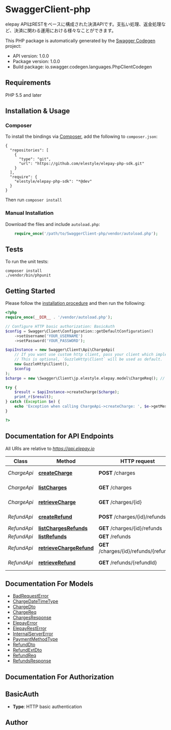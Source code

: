 # SwaggerClient-php
elepay APIはRESTをベースに構成された決済APIです。支払い処理、返金処理など、決済に関わる運用における様々なことができます。

This PHP package is automatically generated by the [Swagger Codegen](https://github.com/swagger-api/swagger-codegen) project:

- API version: 1.0.0
- Package version: 1.0.0
- Build package: io.swagger.codegen.languages.PhpClientCodegen

## Requirements

PHP 5.5 and later

## Installation & Usage
### Composer

To install the bindings via [Composer](http://getcomposer.org/), add the following to `composer.json`:

```
{
  "repositories": [
    {
      "type": "git",
      "url": "https://github.com/elestyle/elepay-php-sdk.git"
    }
  ],
  "require": {
    "elestyle/elepay-php-sdk": "*@dev"
  }
}
```

Then run `composer install`

### Manual Installation

Download the files and include `autoload.php`:

```php
    require_once('/path/to/SwaggerClient-php/vendor/autoload.php');
```

## Tests

To run the unit tests:

```
composer install
./vendor/bin/phpunit
```

## Getting Started

Please follow the [installation procedure](#installation--usage) and then run the following:

```php
<?php
require_once(__DIR__ . '/vendor/autoload.php');

// Configure HTTP basic authorization: BasicAuth
$config = Swagger\Client\Configuration::getDefaultConfiguration()
    ->setUsername('YOUR_USERNAME')
    ->setPassword('YOUR_PASSWORD');

$apiInstance = new Swagger\Client\Api\ChargeApi(
    // If you want use custom http client, pass your client which implements `GuzzleHttp\ClientInterface`.
    // This is optional, `GuzzleHttp\Client` will be used as default.
    new GuzzleHttp\Client(),
    $config
);
$charge = new \Swagger\Client\jp.elestyle.elepay.model\ChargeReq(); // \Swagger\Client\jp.elestyle.elepay.model\ChargeReq | 支払い詳細情報

try {
    $result = $apiInstance->createCharge($charge);
    print_r($result);
} catch (Exception $e) {
    echo 'Exception when calling ChargeApi->createCharge: ', $e->getMessage(), PHP_EOL;
}

?>
```

## Documentation for API Endpoints

All URIs are relative to *https://api.elepay.io*

Class | Method | HTTP request | Description
------------ | ------------- | ------------- | -------------
*ChargeApi* | [**createCharge**](docs/Api/ChargeApi.md#createcharge) | **POST** /charges | Create charge
*ChargeApi* | [**listCharges**](docs/Api/ChargeApi.md#listcharges) | **GET** /charges | List charges
*ChargeApi* | [**retrieveCharge**](docs/Api/ChargeApi.md#retrievecharge) | **GET** /charges/{id} | Retrieve charge
*RefundApi* | [**createRefund**](docs/Api/RefundApi.md#createrefund) | **POST** /charges/{id}/refunds | Create refund
*RefundApi* | [**listChargesRefunds**](docs/Api/RefundApi.md#listchargesrefunds) | **GET** /charges/{id}/refunds | List refunds
*RefundApi* | [**listRefunds**](docs/Api/RefundApi.md#listrefunds) | **GET** /refunds | List refunds
*RefundApi* | [**retrieveChargeRefund**](docs/Api/RefundApi.md#retrievechargerefund) | **GET** /charges/{id}/refunds/{refundId} | Retrieve refund
*RefundApi* | [**retrieveRefund**](docs/Api/RefundApi.md#retrieverefund) | **GET** /refunds/{refundId} | Retrieve refund


## Documentation For Models

 - [BadRequestError](docs/Model/BadRequestError.md)
 - [ChargeDateTimeType](docs/Model/ChargeDateTimeType.md)
 - [ChargeDto](docs/Model/ChargeDto.md)
 - [ChargeReq](docs/Model/ChargeReq.md)
 - [ChargesResponse](docs/Model/ChargesResponse.md)
 - [ElepayError](docs/Model/ElepayError.md)
 - [ElepayRestError](docs/Model/ElepayRestError.md)
 - [InternalServerError](docs/Model/InternalServerError.md)
 - [PaymentMethodType](docs/Model/PaymentMethodType.md)
 - [RefundDto](docs/Model/RefundDto.md)
 - [RefundExtDto](docs/Model/RefundExtDto.md)
 - [RefundReq](docs/Model/RefundReq.md)
 - [RefundsResponse](docs/Model/RefundsResponse.md)


## Documentation For Authorization


## BasicAuth

- **Type**: HTTP basic authentication


## Author





